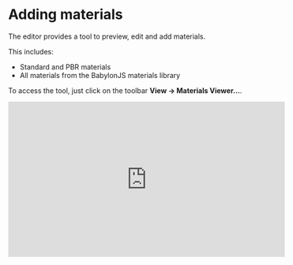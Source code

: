 # Adding materials

The editor provides a tool to preview, edit and add materials.

This includes:
* Standard and PBR materials
* All materials from the BabylonJS materials library

To access the tool, just click on the toolbar **View -> Materials Viewer...**.

<iframe width="560" height="315" src="https://www.youtube.com/embed/alCcn_lUjRc" frameborder="0" allow="autoplay; encrypted-media" allowfullscreen></iframe>